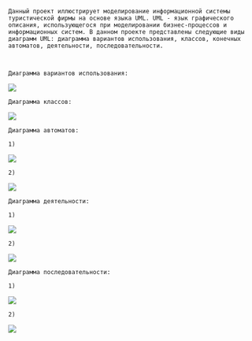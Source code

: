 

	Данный проект иллюстрирует моделирование информационной системы туристической фирмы на основе языка UML. UML - язык графического описания, использующегося при моделировании бизнес-процессов и информационных систем. В данном проекте представлены следующие виды диаграмм UML: диаграмма вариантов использования, классов, конечных автоматов, деятельности, последовательности.



	Диаграмма вариантов использования:

![](https://github.com/f0rsunka/UML/raw/master/Диаграмма_вариантов_использования/diagram_variants_of_use.png)


	Диаграмма классов:

![](https://github.com/f0rsunka/UML/raw/master/Диаграмма_классов/Diagram_classes.png)


	Диаграмма автоматов:

	1)

![](https://github.com/f0rsunka/UML/raw/master/Диаграмма_конечных_автоматов/automat_diagram_1.jpg)

	2)

![](https://github.com/f0rsunka/UML/raw/master/Диаграмма_конечных_автоматов/automat_diagram_2.jpg)


	Диаграмма деятельности:

	1)

![](https://github.com/f0rsunka/UML/raw/master/Диаграмма_деятельности/activity_diagram_1.jpg)

	2)

![](https://github.com/f0rsunka/UML/raw/master/Диаграмма_деятельности/activity_diagram_1.jpg)


	Диаграмма последовательности:

	1)

![](https://github.com/f0rsunka/UML/raw/master/Диаграмма_последовательности/sequence_diagram_1.jpg)

	2)

![](https://github.com/f0rsunka/UML/raw/master/Диаграмма_последовательности/sequence_diagram_1.jpg)
